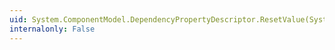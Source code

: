 ```yaml
---
uid: System.ComponentModel.DependencyPropertyDescriptor.ResetValue(System.Object)
internalonly: False
---
```


